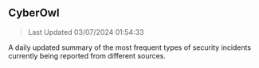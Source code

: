 ## CyberOwl 
> Last Updated 03/07/2024 01:54:33 


A daily updated summary of the most frequent types of security incidents currently being reported from different sources.

